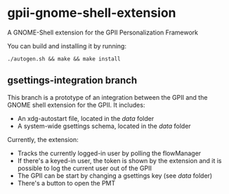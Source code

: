 gpii-gnome-shell-extension
==========================

A GNOME-Shell extension for the GPII Personalization Framework

You can build and installing it by running:

	./autogen.sh && make && make install

## gsettings-integration branch

This branch is a prototype of an integration between the GPII and the GNOME shell extension for the GPII.
It includes:

* An xdg-autostart file, located in the  _data_ folder
* A system-wide gsettings schema, located in the _data_ folder 

Currently, the extension:

* Tracks the currently logged-in user by polling the flowManager
* If there's a keyed-in user, the token is shown by the extension and it is possible to log the current user out of the GPII
* The GPII can be start by changing a gsettings key (see _data_ folder)
* There's a button to open the PMT

